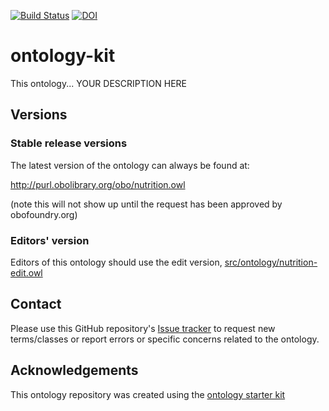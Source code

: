 [![Build Status](https://travis-ci.org/manilashrestha/ontology-kit.svg?branch=master)](https://travis-ci.org/manilashrestha/ontology-kit)
[![DOI](https://zenodo.org/badge/13996/manilashrestha/ontology-kit.svg)](https://zenodo.org/badge/latestdoi/13996/manilashrestha/ontology-kit)

# ontology-kit

This ontology... YOUR DESCRIPTION HERE

## Versions

### Stable release versions

The latest version of the ontology can always be found at:

http://purl.obolibrary.org/obo/nutrition.owl

(note this will not show up until the request has been approved by obofoundry.org)

### Editors' version

Editors of this ontology should use the edit version, [src/ontology/nutrition-edit.owl](src/ontology/nutrition-edit.owl)

## Contact

Please use this GitHub repository's [Issue tracker](https://github.com/manilashrestha/ontology-kit/issues) to request new terms/classes or report errors or specific concerns related to the ontology.

## Acknowledgements

This ontology repository was created using the [ontology starter kit](https://github.com/INCATools/ontology-starter-kit)
